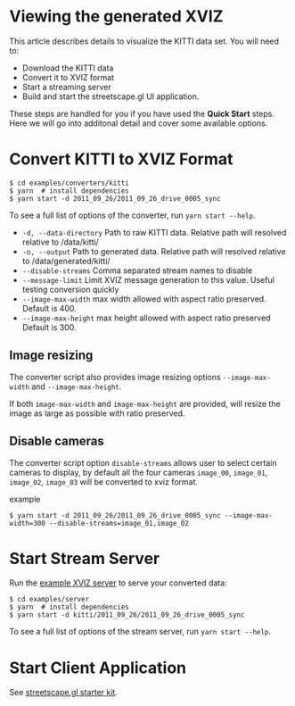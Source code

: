 # Viewing the generated XVIZ

This article describes details to visualize the KITTI data set. You will need to:

- Download the KITTI data
- Convert it to XVIZ format
- Start a streaming server
- Build and start the streetscape.gl UI application.

These steps are handled for you if you have used the **Quick Start** steps. Here we will go into
additonal detail and cover some available options.

# Convert KITTI to XVIZ Format

```
$ cd examples/converters/kitti
$ yarn  # install dependencies
$ yarn start -d 2011_09_26/2011_09_26_drive_0005_sync
```

To see a full list of options of the converter, run `yarn start --help`.

- `-d, --data-directory` Path to raw KITTI data. Relative path will resolved relative to
  /data/kitti/
- `-o, --output` Path to generated data. Relative path will resolved relative to
  /data/generated/kitti/
- `--disable-streams` Comma separated stream names to disable
- `--message-limit` Limit XVIZ message generation to this value. Useful testing conversion quickly
- `--image-max-width` max width allowed with aspect ratio preserved. Default is 400.
- `--image-max-height` max height allowed with aspect ratio preserved Default is 300.

## Image resizing

The converter script also provides image resizing options `--image-max-width` and
`--image-max-height`.

If both `image-max-width` and `image-max-height` are provided, will resize the image as large as
possible with ratio preserved.

## Disable cameras

The converter script option `disable-streams` allows user to select certain cameras to display, by
default all the four cameras `image_00`, `image_01`, `image_02`, `image_03` will be converted to
xviz format.

example

```
$ yarn start -d 2011_09_26/2011_09_26_drive_0005_sync --image-max-width=300 --disable-streams=image_01,image_02
```

# Start Stream Server

Run the [example XVIZ server](/docs/getting-started/xviz-server.md) to serve your converted data:

```
$ cd examples/server
$ yarn  # install dependencies
$ yarn start -d kitti/2011_09_26/2011_09_26_drive_0005_sync
```

To see a full list of options of the stream server, run `yarn start --help`.

# Start Client Application

See
[streetscape.gl starter kit](https://github.com/uber/streetscape.gl/blob/master/docs/get-started/starter-kit.md).

